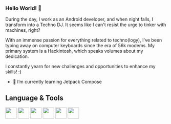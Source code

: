 ### Hello World! 👋

During the day, I work as an Android developer, and when night falls, I transform into a Techno DJ. 
It seems like I can't resist the urge to tinker with machines, right?

With an immense passion for everything related to techno(logy), I've been typing away on computer keyboards since the era of 56k modems. My primary system is a Hackintosh, which speaks volumes about my dedication.

I constantly yearn for new challenges and opportunities to enhance my skills! :)

- 🌱 I’m currently learning Jetpack Compose


## Language & Tools
<p>
<img src="https://cdn.jsdelivr.net/gh/devicons/devicon/icons/kotlin/kotlin-original.svg" width="35" height="35"/>
<img src="https://cdn.jsdelivr.net/gh/devicons/devicon/icons/android/android-original.svg" width="35" height="35"/>
<img src="https://cdn.jsdelivr.net/gh/devicons/devicon/icons/androidstudio/androidstudio-original.svg" width="35" height="35"/>
<img src="https://cdn.jsdelivr.net/gh/devicons/devicon/icons/firebase/firebase-plain.svg" width="35" height="35"/>
<img src="https://cdn.jsdelivr.net/gh/devicons/devicon/icons/java/java-original.svg" width="35" height="35"/>
<img src="https://cdn.jsdelivr.net/gh/devicons/devicon/icons/sqlite/sqlite-original.svg" width="35" height="35"/>
</p>



<!--
**mariorobertofortunato/mariorobertofortunato** is a ✨ _special_ ✨ repository because its `README.md` (this file) appears on your GitHub profile.

Here are some ideas to get you started:

- 🔭 I’m currently working on ...
- 🌱 I’m currently learning ...
- 👯 I’m looking to collaborate on ...
- 🤔 I’m looking for help with ...
- 💬 Ask me about ...
- 📫 How to reach me: ...
- 😄 Pronouns: ...
- ⚡ Fun fact: ...
-->
